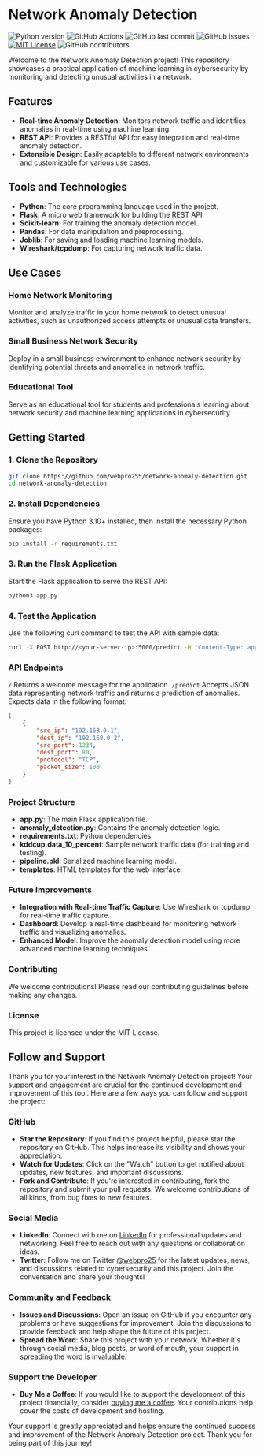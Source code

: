 # Network Anomaly Detection
![Python version](https://img.shields.io/badge/python-3.10+-blue)
![GitHub Actions](https://github.com/webpro255/network-anomaly-detection/actions/workflows/python-app.yml/badge.svg)
![GitHub last commit](https://img.shields.io/github/last-commit/webpro255/network-anomaly-detection)
![GitHub issues](https://img.shields.io/github/issues/webpro255/network-anomaly-detection)
[![MIT License](https://img.shields.io/badge/License-MIT-yellow.svg)](https://github.com/webpro255/network-anomaly-detection/blob/main/LICENSE)
![GitHub contributors](https://img.shields.io/github/contributors/webpro255/network-anomaly-detection)

Welcome to the Network Anomaly Detection project! This repository showcases a practical application of machine learning in cybersecurity by monitoring and detecting unusual activities in a network. 

## Features
- **Real-time Anomaly Detection**: Monitors network traffic and identifies anomalies in real-time using machine learning.
- **REST API**: Provides a RESTful API for easy integration and real-time anomaly detection.
- **Extensible Design**: Easily adaptable to different network environments and customizable for various use cases.

## Tools and Technologies
- **Python**: The core programming language used in the project.
- **Flask**: A micro web framework for building the REST API.
- **Scikit-learn**: For training the anomaly detection model.
- **Pandas**: For data manipulation and preprocessing.
- **Joblib**: For saving and loading machine learning models.
- **Wireshark/tcpdump**: For capturing network traffic data.

## Use Cases
### Home Network Monitoring
Monitor and analyze traffic in your home network to detect unusual activities, such as unauthorized access attempts or unusual data transfers.

### Small Business Network Security
Deploy in a small business environment to enhance network security by identifying potential threats and anomalies in network traffic.

### Educational Tool
Serve as an educational tool for students and professionals learning about network security and machine learning applications in cybersecurity.

## Getting Started

### 1. Clone the Repository
```sh
git clone https://github.com/webpro255/network-anomaly-detection.git
cd network-anomaly-detection
```
### 2. Install Dependencies

Ensure you have Python 3.10+ installed, then install the necessary Python packages:
```sh
pip install -r requirements.txt
```
### 3. Run the Flask Application

Start the Flask application to serve the REST API:
```sh
python3 app.py
```
### 4. Test the Application

Use the following curl command to test the API with sample data:
```sh
curl -X POST http://<your-server-ip>:5000/predict -H "Content-Type: application/json" -d '[{"src_ip": "192.168.0.1", "dest_ip": "192.168.0.2", "src_port": 1234, "dest_port": 80, "protocol": "TCP", "packet_size": 100}]'
```
### API Endpoints
`/`
Returns a welcome message for the application.
`/predict`
Accepts JSON data representing network traffic and returns a prediction of anomalies. Expects data in the following format:
```json
[
    {
        "src_ip": "192.168.0.1",
        "dest_ip": "192.168.0.2",
        "src_port": 1234,
        "dest_port": 80,
        "protocol": "TCP",
        "packet_size": 100
    }
]
```
### Project Structure
- **app.py**: The main Flask application file.
- **anomaly_detection.py**: Contains the anomaly detection logic.
- **requirements.txt**: Python dependencies.
- **kddcup.data_10_percent**: Sample network traffic data (for training and testing).
- **pipeline.pkl**: Serialized machine learning model.
- **templates**: HTML templates for the web interface.

### Future Improvements
- **Integration with Real-time Traffic Capture**: Use Wireshark or tcpdump for real-time traffic capture.
- **Dashboard**: Develop a real-time dashboard for monitoring network traffic and visualizing anomalies.
- **Enhanced Model**: Improve the anomaly detection model using more advanced machine learning techniques.

### Contributing
We welcome contributions! Please read our contributing guidelines before making any changes.

### License
This project is licensed under the MIT License.

## Follow and Support

Thank you for your interest in the Network Anomaly Detection project! Your support and engagement are crucial for the continued development and improvement of this tool. Here are a few ways you can follow and support the project:

### GitHub
- **Star the Repository**: If you find this project helpful, please star the repository on GitHub. This helps increase its visibility and shows your appreciation.
- **Watch for Updates**: Click on the "Watch" button to get notified about updates, new features, and important discussions.
- **Fork and Contribute**: If you're interested in contributing, fork the repository and submit your pull requests. We welcome contributions of all kinds, from bug fixes to new features.

### Social Media
- **LinkedIn**: Connect with me on [LinkedIn](https://www.linkedin.com/in/davidgrice-cybersecurity/) for professional updates and networking. Feel free to reach out with any questions or collaboration ideas.
- **Twitter**: Follow me on Twitter [@webpro25](https://twitter.com/webpro25) for the latest updates, news, and discussions related to cybersecurity and this project. Join the conversation and share your thoughts!

### Community and Feedback
- **Issues and Discussions**: Open an issue on GitHub if you encounter any problems or have suggestions for improvement. Join the discussions to provide feedback and help shape the future of this project.
- **Spread the Word**: Share this project with your network. Whether it's through social media, blog posts, or word of mouth, your support in spreading the word is invaluable.

### Support the Developer
- **Buy Me a Coffee**: If you would like to support the development of this project financially, consider [buying me a coffee](https://www.buymeacoffee.com/webpro255). Your contributions help cover the costs of development and hosting.

Your support is greatly appreciated and helps ensure the continued success and improvement of the Network Anomaly Detection project. Thank you for being part of this journey!
